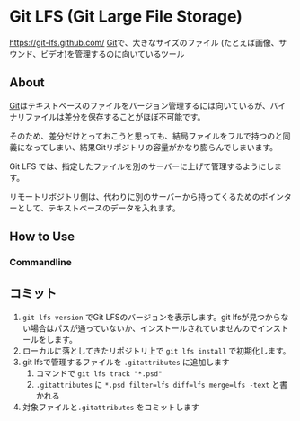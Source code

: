 # Git LFS (Git Large File Storage)
https://git-lfs.github.com/
[Git](./Git.md)で、大きなサイズのファイル (たとえば画像、サウンド、ビデオ)を管理するのに向いているツール

## About
[Git](./Git.md)はテキストベースのファイルをバージョン管理するには向いているが、バイナリファイルは差分を保存することがほぼ不可能です。

そのため、差分だけとっておこうと思っても、結局ファイルをフルで持つのと同義になってしまい、結果Gitリポジトリの容量がかなり膨らんでしまいます。

Git LFS では、指定したファイルを別のサーバーに上げて管理するようにします。

リモートリポジトリ側は、代わりに別のサーバーから持ってくるためのポインターとして、テキストベースのデータを入れます。

## How to Use

### Commandline

## コミット
1. `git lfs version` でGit LFSのバージョンを表示します。git lfsが見つからない場合はパスが通っていないか、インストールされていませんのでインストールをします。
2. ローカルに落としてきたリポジトリ上で `git lfs install` で初期化します。
3. git lfsで管理するファイルを `.gitattributes` に追加します
   1. コマンドで `git lfs track "*.psd"`
   2. `.gitattributes` に `*.psd filter=lfs diff=lfs merge=lfs -text` と書かれる
4. 対象ファイルと`.gitattributes` をコミットします

